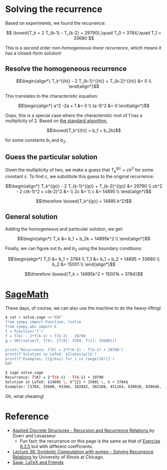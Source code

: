 # Solving the recurrence

Based on experiments, we found the recurrence:

$$
\boxed{T_k = 2 T_{k-1} - T_{k-2} + 29790},\quad T_0 = 3784,\quad T_1 = 33680
$$

This is a *second order non-homogeneous linear recurrence*, which means it has a closed-form solution!

## Resolve the homogeneous recurrence

$$\begin{align*}
T_k^{(h)} - 2 T_{k-1}^{(h)} + T_{k-2}^{(h)} &= 0 \\
\end{align*}$$

This translates to the characteristic equation:

$$\begin{align*}
a^2 -2a + 1 &= 0 \\
(a-1)^2 &= 0
\end{align*}$$

Oops, this is a special case where the characteristic root of 1 has a multiplicity of 2.  Based on [the standard algorithm](#reference),

$$\boxed{T_k^{(h)} = b_1 + b_2k}$$

for some constants $b_1$ and $b_2$.

## Guess the particular solution

Given the multiplicity of two, we make a guess that $T_k^{(p)} = ck^2$ for some constant $c$.  To find $c$, we substitute this guess to the original recurrence:

$$\begin{align*}
T_k^{(p)} - 2 T_{k-1}^{(p)} + T_{k-2}^{(p)} &= 29790 \\
ck^2 - 2 c(k-1)^2 + c(k-2)^2 &= \\
2c &= \\
c &= 14895 \\
\end{align*}$$

$$\therefore \boxed{T_k^{(p)} = 14895 k^2}$$

## General solution

Adding the homogeneous and particular solution, we get:

$$\begin{align*}
T_k &= b_1 + b_2k + 14895k^2 \\
\end{align*}$$

Finally, we can figure out $b_1$ and $b_2$ using the boundary conditions:

$$\begin{align*}
T_0 &= b_1 = 3784 \\
T_1 &= b_1 + b_2 + 14895 = 33680 \\
b_2 &= 15001 \\
\end{align*}$$

$$\therefore \boxed{T_k = 14895k^2 + 15001k + 3784}$$

# [SageMath](https://www.sagemath.org/)

These days, of course, we can also use the machine to do the heavy-lifting!

```bash
$ cat > solve.sage <<'EOF'
from sympy import Function, rsolve
from sympy.abc import k
T = Function('T')
f = T(k) - 2*T(k-1) + T(k-2) - 29790
g = SR(rsolve(f, T(k), {T(0): 3784, T(1): 33680}))

print('Recurrence: T(K) = 2*T(k-1) - T(k-2) + 29790')
print(f'Solution in LaTeX: ${latex(g)}$')
print(f'Examples: {[g(k=i) for i in range(10)]}')
EOF

$ sage solve.sage
Recurrence: T(K) = 2*T(k-1) - T(k-2) + 29790
Solution in LaTeX: $14895 \, k^{2} + 15001 \, k + 3784$
Examples: [3784, 33680, 93366, 182842, 302108, 451164, 630010, 838646, 1077072, 1345288]
```
Oh, what cheating!

# Reference

* [Applied Discrete Structures - Recursion and Recurrence Relations
](https://math.libretexts.org/Bookshelves/Combinatorics_and_Discrete_Mathematics/Applied_Discrete_Structures_(Doerr_and_Levasseur)/08%3A_Recursion_and_Recurrence_Relations/8.03%3A_Recurrence_Relations?readerView) by Doerr and Levasseur.
  * Fun fact: the recurrance on this page is the same as that of [Exercise 8.3.5](https://math.libretexts.org/Bookshelves/Combinatorics_and_Discrete_Mathematics/Applied_Discrete_Structures_(Doerr_and_Levasseur)/08%3A_Recursion_and_Recurrence_Relations/8.03%3A_Recurrence_Relations?readerView) but with different coefficients.
* [Lecture 36: Symbolic Computation with sympy - Solving Recurrence Relations](https://homepages.math.uic.edu/~jan/mcs320/mcs320notes/lec36.html#solving-recurrence-relations) by University of Illinois at Chicago.
* [Sage, LaTeX and Friends](https://doc.sagemath.org/html/en/tutorial/latex.html)
